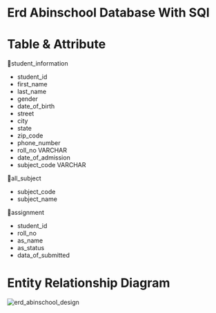 # Erd Abinschool Database With SQl


# Table & Attribute
📅student_information
- student_id 
- first_name 
- last_name 
- gender 
- date_of_birth 
- street 
- city 
- state 
- zip_code
- phone_number 
- roll_no VARCHAR 
- date_of_admission 
- subject_code VARCHAR 

📅all_subject
- subject_code 
- subject_name

📅assignment 
- student_id 
- roll_no 
- as_name 
- as_status
- data_of_submitted


# Entity Relationship Diagram
![erd_abinschool_design](https://user-images.githubusercontent.com/118610214/202856473-da5252ab-bd95-4dcd-b3e8-1af818c409a5.jpeg)
